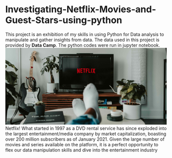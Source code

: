 # Investigating-Netflix-Movies-and-Guest-Stars-using-python

This project is an exhibition of my skills in using Python for Data analysis to manipulate and gather insights from data.
The data used in this project is provided by **Data Camp**. The python codes were run in jupyter notebook.
![](netflix_intro.jpg)
Netflix! What started in 1997 as a DVD rental service has since exploded into the 
largest entertainment/media company by market capitalization, boasting over 200 million subscribers as of January 2021.
Given the large number of movies and series available on the platform, 
it is a perfect opportunity to flex our data manipulation skills and dive into the entertainment industry

